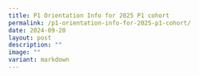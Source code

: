 ```yaml
---
title: P1 Orientation Info for 2025 P1 cohort
permalink: /p1-orientation-info-for-2025-p1-cohort/
date: 2024-09-20
layout: post
description: ""
image: ""
variant: markdown
---
```

